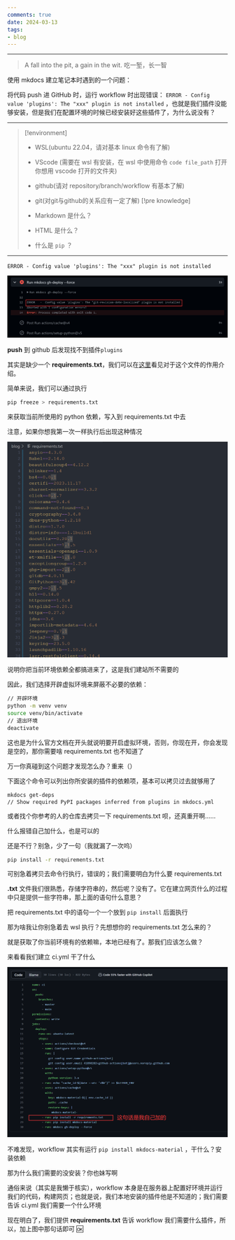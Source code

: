 ```yaml
---
comments: true
date: 2024-03-13
tags:
- blog
---
```


***

> A fall into the pit, a gain in the wit.
> 吃一堑，长一智

使用 mkdocs 建立笔记本时遇到的一个问题：

将代码 push 进 GitHub 时，运行 workflow 时出现错误： `ERROR - Config value 'plugins': The "xxx" plugin is not installed` ，也就是我们插件没能够安装，但是我们在配置环境的时候已经安装好这些插件了，为什么说没有？

---

> [!environment] 
> 
> - WSL(ubuntu 22.04，请对基本 linux 命令有了解)
> - VScode (需要在 wsl 有安装，在 wsl 中使用命令 `code file_path` 打开你想用 vscode 打开的文件夹)
> - github(请对 repository/branch/workflow 有基本了解)
> - git(对git与github的关系应有一定了解)
> [!pre knowledge]
>
> - Markdown 是什么？
> - HTML 是什么？
> - 什么是 `pip` ？

<!-- more -->

---

`ERROR - Config value 'plugins': The "xxx" plugin is not installed`

![](attachments/mkdocs.png)

**push** 到 github 后发现找不到插件`plugins`

其实是缺少一个 **requirements.txt**，我们可以在[这里](https://www.freecodecamp.org/news/python-requirementstxt-explained/)看见对于这个文件的作用介绍。

简单来说，我们可以通过执行

```bash
pip freeze > requirements.txt
```

来获取当前所使用的 python 依赖，写入到 requirements.txt 中去

注意，如果你想我第一次一样执行后出现这种情况

![|175](attachments/mkdocs-1.png)

说明你把当前环境依赖全都搞进来了，这是我们建站所不需要的

因此，我们选择开辟虚拟环境来屏蔽不必要的依赖：

```bash
// 开辟环境
python -m venv venv
source venv/bin/activate
// 退出环境
deactivate
```

这也是为什么官方文档在开头就说明要开启虚拟环境，否则，你现在开，你会发现是空的，那你需要啥 requirements.txt 也不知道了

万一你真碰到这个问题才发现怎么办？重来（）

下面这个命令可以列出你所安装的插件的依赖项，基本可以拷贝过去就够用了

```shell
mkdocs get-deps
// Show required PyPI packages inferred from plugins in mkdocs.yml
```

或者找个你参考的人的仓库去拷贝一下 requirements.txt 呗，还真重开啊……

什么报错自己加什么，也是可以的

还是不行？别急，少了一句（我就漏了一次呜）

```bash
pip install -r requirements.txt
```

可别急着拷贝去命令行执行，错误的；我们需要明白为什么要 requirements.txt

**.txt** 文件我们很熟悉，存储字符串的，然后呢？没有了。它在建立网页什么的过程中只是提供一些字符串，那上面的语句什么意思？

把 requirements.txt 中的语句一个一个放到 `pip install` 后面执行

那为啥我让你别急着去 wsl 执行？先想想你的 requirements.txt 怎么来的？

就是获取了你当前环境有的依赖嘛，本地已经有了。那我们应该怎么做？

来看看我们建立 ci.yml 干了什么

![|400](attachments/mkdocs-2.png)

不难发现，workflow 其实有运行 `pip install mkdocs-material` ，干什么？安装依赖

那为什么我们需要的没安装？你也妹写啊

通俗来说（其实是我懒于核实），workflow 本身是在服务器上配置好环境并运行我们的代码，构建网页；也就是说，我们本地安装的插件他是不知道的；我们需要告诉 ci.yml 我们需要一个什么环境

现在明白了，我们提供 **requirements.txt** 告诉 workflow 我们需要什么插件，所以，加上图中那句话即可 🆗
